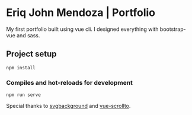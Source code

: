 # Eriq John Mendoza | Portfolio

My first portfolio built using vue cli.
I designed everything with bootstrap-vue and sass.

## Project setup

```
npm install
```

### Compiles and hot-reloads for development

```
npm run serve
```

Special thanks to [svgbackground](https://www.svgbackgrounds.com/) and [vue-scrollto](https://github.com/rigor789/vue-scrollto).
